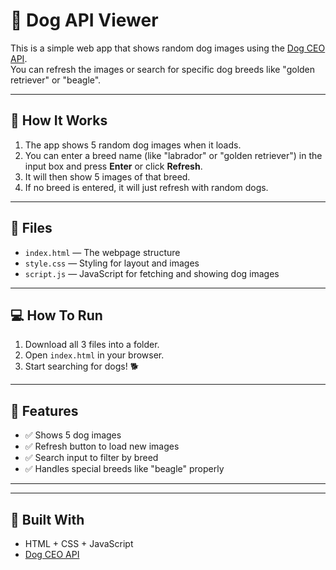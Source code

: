# 🐶 Dog API Viewer

This is a simple web app that shows random dog images using the [Dog CEO API](https://dog.ceo/dog-api/).  
You can refresh the images or search for specific dog breeds like "golden retriever" or "beagle".

---

## 🚀 How It Works

1. The app shows 5 random dog images when it loads.
2. You can enter a breed name (like "labrador" or "golden retriever") in the input box and press **Enter** or click **Refresh**.
3. It will then show 5 images of that breed.
4. If no breed is entered, it will just refresh with random dogs.

---

## 📁 Files

- `index.html` — The webpage structure
- `style.css` — Styling for layout and images
- `script.js` — JavaScript for fetching and showing dog images

---

## 💻 How To Run

1. Download all 3 files into a folder.
2. Open `index.html` in your browser.
3. Start searching for dogs! 🐕

---

## 🔧 Features

- ✅ Shows 5 dog images
- ✅ Refresh button to load new images
- ✅ Search input to filter by breed
- ✅ Handles special breeds like "beagle" properly

---

---

## 🙌 Built With

- HTML + CSS + JavaScript
- [Dog CEO API](https://dog.ceo/dog-api/)
